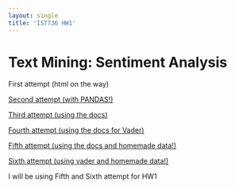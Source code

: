 ```yaml
---
layout: single
title: 'IST736 HW1'
---
```


# Text Mining: Sentiment Analysis

First attempt (html on the way)

[Second attempt (with PANDAS!)](https://danielcaraway.github.io/html/HW1_pandas.html)

[Third attempt (using the docs)](https://danielcaraway.github.io/html/HW1_viathedocs.html)

[Fourth attempt (using the docs for Vader)](https://danielcaraway.github.io/html/HW1_viathedocs_vader.html) 

[Fifth attempt (using the docs and homemade data!)](https://danielcaraway.github.io/html/HW1_viathedocs_kdata.html)

[Sixth attempt (using vader and homemade data!)](https://danielcaraway.github.io/html/HW1_viathedocs_vader_kdata.html)

I will be using Fifth and Sixth attempt for HW1

